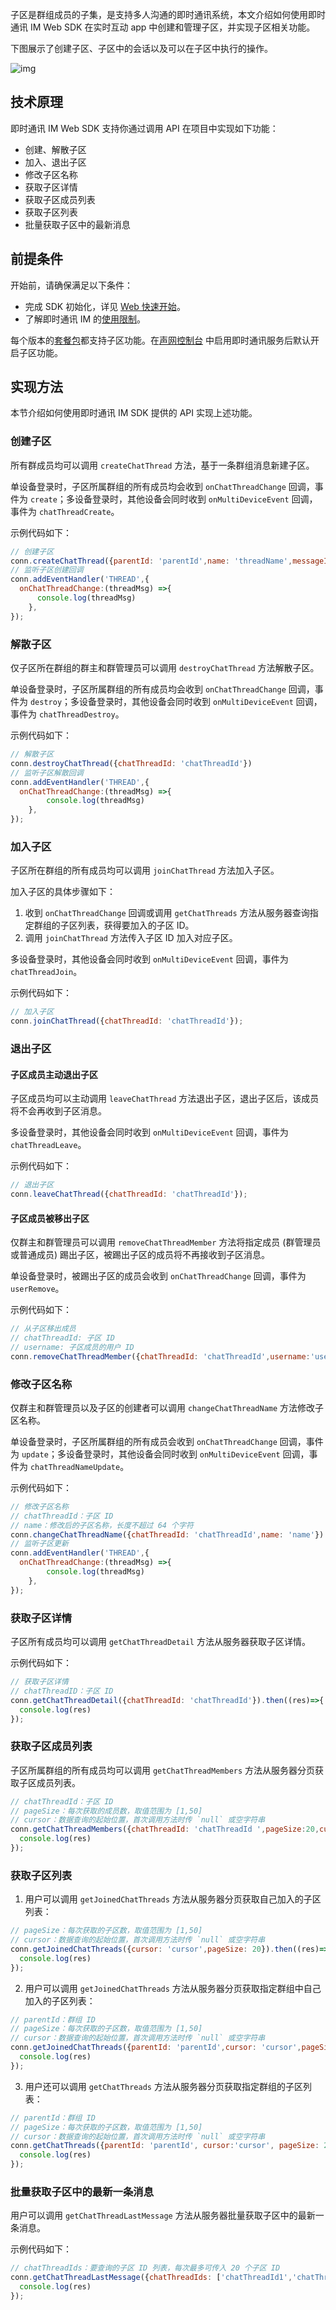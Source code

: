 子区是群组成员的子集，是支持多人沟通的即时通讯系统，本文介绍如何使用即时通讯 IM Web SDK 在实时互动 app 中创建和管理子区，并实现子区相关功能。

下图展示了创建子区、子区中的会话以及可以在子区中执行的操作。

![img](https://web-cdn.agora.io/docs-files/1655176932917)

## 技术原理

即时通讯 IM Web SDK 支持你通过调用 API 在项目中实现如下功能：

- 创建、解散子区
- 加入、退出子区
- 修改子区名称
- 获取子区详情
- 获取子区成员列表
- 获取子区列表
- 批量获取子区中的最新消息

## 前提条件

开始前，请确保满足以下条件：

- 完成 SDK 初始化，详见 [Web 快速开始](./agora_chat_get_started_web)。
- 了解即时通讯 IM 的[使用限制](./agora_chat_limitation)。

每个版本的[套餐包](./agora_chat_pricing#管理套餐包)都支持子区功能。在[声网控制台](https://console.agora.io/) 中启用即时通讯服务后默认开启子区功能。

## 实现方法

本节介绍如何使用即时通讯 IM SDK 提供的 API 实现上述功能。

### 创建子区

所有群成员均可以调用 `createChatThread` 方法，基于一条群组消息新建子区。

单设备登录时，子区所属群组的所有成员均会收到 `onChatThreadChange` 回调，事件为 `create`；多设备登录时，其他设备会同时收到 `onMultiDeviceEvent` 回调，事件为 `chatThreadCreate`。

示例代码如下：

```javascript
// 创建子区
conn.createChatThread({parentId: 'parentId',name: 'threadName',messageId: 'messageId'})
// 监听子区创建回调
conn.addEventHandler('THREAD',{
  onChatThreadChange:(threadMsg) =>{
      console.log(threadMsg)
	},
});
```

### 解散子区

仅子区所在群组的群主和群管理员可以调用 `destroyChatThread` 方法解散子区。

单设备登录时，子区所属群组的所有成员均会收到 `onChatThreadChange` 回调，事件为 `destroy`；多设备登录时，其他设备会同时收到 `onMultiDeviceEvent` 回调，事件为 `chatThreadDestroy`。

示例代码如下：

```javascript
// 解散子区
conn.destroyChatThread({chatThreadId: 'chatThreadId'})
// 监听子区解散回调
conn.addEventHandler('THREAD',{
  onChatThreadChange:(threadMsg) =>{
		console.log(threadMsg)
	},
});
```

### 加入子区

子区所在群组的所有成员均可以调用 `joinChatThread` 方法加入子区。

加入子区的具体步骤如下：

1. 收到 `onChatThreadChange` 回调或调用 `getChatThreads` 方法从服务器查询指定群组的子区列表，获得要加入的子区 ID。
2. 调用 `joinChatThread` 方法传入子区 ID 加入对应子区。

多设备登录时，其他设备会同时收到 `onMultiDeviceEvent` 回调，事件为 `chatThreadJoin`。

示例代码如下：

```javascript
// 加入子区
conn.joinChatThread({chatThreadId: 'chatThreadId'});
```

### 退出子区

#### 子区成员主动退出子区

子区成员均可以主动调用 `leaveChatThread` 方法退出子区，退出子区后，该成员将不会再收到子区消息。

多设备登录时，其他设备会同时收到 `onMultiDeviceEvent` 回调，事件为 `chatThreadLeave`。

示例代码如下：

```javascript
// 退出子区
conn.leaveChatThread({chatThreadId: 'chatThreadId'});
```

#### 子区成员被移出子区

仅群主和群管理员可以调用 `removeChatThreadMember` 方法将指定成员 (群管理员或普通成员) 踢出子区，被踢出子区的成员将不再接收到子区消息。

单设备登录时，被踢出子区的成员会收到 `onChatThreadChange` 回调，事件为 `userRemove`。

示例代码如下：

```javascript
// 从子区移出成员
// chatThreadId: 子区 ID
// username: 子区成员的用户 ID
conn.removeChatThreadMember({chatThreadId: 'chatThreadId',username:'username'});
```

### 修改子区名称

仅群主和群管理员以及子区的创建者可以调用 `changeChatThreadName` 方法修改子区名称。

单设备登录时，子区所属群组的所有成员会收到 `onChatThreadChange` 回调，事件为 `update`；多设备登录时，其他设备会同时收到 `onMultiDeviceEvent` 回调，事件为 `chatThreadNameUpdate`。

示例代码如下：

```javascript
// 修改子区名称
// chatThreadId：子区 ID
// name：修改后的子区名称，长度不超过 64 个字符
conn.changeChatThreadName({chatThreadId: 'chatThreadId',name: 'name'})
// 监听子区更新
conn.addEventHandler('THREAD',{
  onChatThreadChange:(threadMsg) =>{
		console.log(threadMsg)
	},
});
```

### 获取子区详情

子区所有成员均可以调用 `getChatThreadDetail` 方法从服务器获取子区详情。

示例代码如下：

```javascript
// 获取子区详情
// chatThreadID：子区 ID
conn.getChatThreadDetail({chatThreadId: 'chatThreadId'}).then((res)=>{
  console.log(res)
});
```

### 获取子区成员列表

子区所属群组的所有成员均可以调用 `getChatThreadMembers` 方法从服务器分页获取子区成员列表。

```javascript
// chatThreadId：子区 ID
// pageSize：每次获取的成员数，取值范围为 [1,50]
// cursor：数据查询的起始位置，首次调用方法时传 `null` 或空字符串
conn.getChatThreadMembers({chatThreadId: 'chatThreadId ',pageSize:20,cursor:'cursor'}).then((res)=>{
  console.log(res)
});
```

### 获取子区列表

1. 用户可以调用 `getJoinedChatThreads` 方法从服务器分页获取自己加入的子区列表：

```javascript
// pageSize：每次获取的子区数，取值范围为 [1,50]
// cursor：数据查询的起始位置，首次调用方法时传 `null` 或空字符串
conn.getJoinedChatThreads({cursor: 'cursor',pageSize: 20}).then((res)=>{
  console.log(res)
});
```

2. 用户可以调用 `getJoinedChatThreads` 方法从服务器分页获取指定群组中自己加入的子区列表：

```javascript
// parentId：群组 ID
// pageSize：每次获取的子区数，取值范围为 [1,50]
// cursor：数据查询的起始位置，首次调用方法时传 `null` 或空字符串
conn.getJoinedChatThreads({parentId: 'parentId',cursor: 'cursor',pageSize: 20}).then((res)=>{
  console.log(res)
});
```

3. 用户还可以调用 `getChatThreads` 方法从服务器分页获取指定群组的子区列表：

```javascript
// parentId：群组 ID
// pageSize：每次获取的子区数，取值范围为 [1,50]
// cursor：数据查询的起始位置，首次调用方法时传 `null` 或空字符串
conn.getChatThreads({parentId: 'parentId', cursor:'cursor', pageSize: 20}).then((res)=>{
  console.log(res)
});
```

### 批量获取子区中的最新一条消息

用户可以调用 `getChatThreadLastMessage` 方法从服务器批量获取子区中的最新一条消息。

示例代码如下：

```javascript
// chatThreadIds：要查询的子区 ID 列表，每次最多可传入 20 个子区 ID
conn.getChatThreadLastMessage({chatThreadIds: ['chatThreadId1','chatThreadId2']}).then((res)=>{
  console.log(res)
});
```